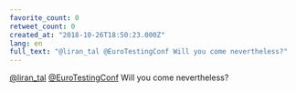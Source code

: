 ```yaml
---
favorite_count: 0
retweet_count: 0
created_at: "2018-10-26T18:50:23.000Z"
lang: en
full_text: "@liran_tal @EuroTestingConf Will you come nevertheless?"
---
```


[@liran_tal](https://twitter.com/liran_tal)
[@EuroTestingConf](https://twitter.com/EuroTestingConf) Will you come
nevertheless?
